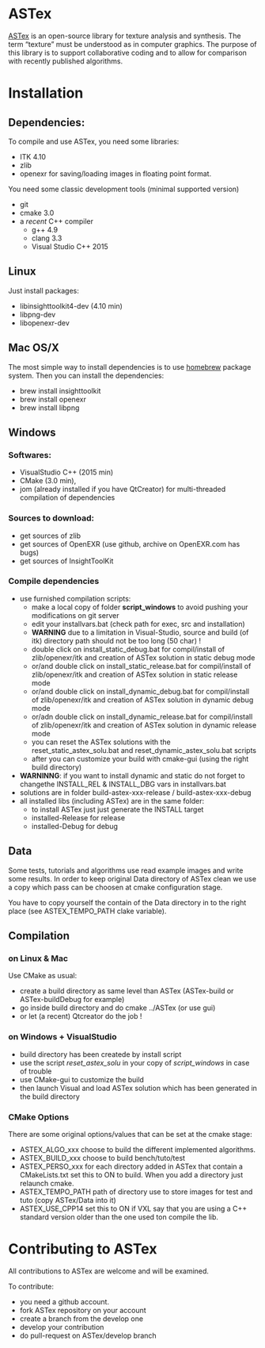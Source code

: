 # ASTex

[ASTex](https://astex-icube.github.io/) is an open-source library for texture analysis and synthesis.
The term “texture” must be understood as in computer graphics.
The purpose of this library is to support collaborative coding and to allow for comparison with recently published algorithms. 

# Installation

## Dependencies:
To compile and use ASTex, you need some libraries:
- ITK 4.10 
- zlib
- openexr for saving/loading images in floating point format.

You need some classic development tools (minimal supported version)
- git
- cmake 3.0
- a _recent_ C++ compiler 
	- g++ 4.9
	- clang 3.3
	- Visual Studio C++ 2015

## Linux
Just install packages:
- libinsighttoolkit4-dev (4.10 min)
- libpng-dev
- libopenexr-dev 

## Mac OS/X
The most simple way to install dependencies is to use [homebrew](https://brew.sh/) package system.
Then you can install the dependencies:
- brew install insighttoolkit
- brew install openexr
- brew install libpng

## Windows

### Softwares:

- VisualStudio C++ (2015 min)
- CMake (3.0 min),
- jom (already installed if you have QtCreator) for multi-threaded compilation of dependencies 

### Sources to download:

- get sources of zlib
- get sources of OpenEXR (use github, archive on OpenEXR.com has bugs)
- get sources of InsightToolKit

### Compile dependencies

- use furnished compilation scripts:
  - make a local copy of folder __script_windows__ to avoid pushing your modifications on git server
  - edit your installvars.bat (check path for exec, src and installation)
  - **WARNING** due to a limitation in Visual-Studio, source and build (of itk) directory path should not be too long (50 char) !
  - double click on install\_static\_debug.bat for compil/install of zlib/openexr/itk and creation of ASTex solution in static debug mode
  - or/and double click on install\_static\_release.bat for compil/install of zlib/openexr/itk and creation of ASTex solution in static release mode
  - or/and double click on install\_dynamic\_debug.bat for compil/install of zlib/openexr/itk and creation of ASTex solution in dynamic debug mode
  - or/adn double click on install\_dynamic\_release.bat for compil/install of zlib/openexr/itk and creation of ASTex solution in dynamic release mode
  - you can reset the ASTex solutions with the reset\_static\_astex\_solu.bat and reset\_dynamic\_astex\_solu.bat scripts
  - after you can customize your build with cmake-gui (using the right build directory)
- __WARNINNG__: if you want to install dynamic and static do not forget to changethe INSTALL\_REL & INSTALL\_DBG vars in installvars.bat
- solutions are in folder build-astex-xxx-release / build-astex-xxx-debug
- all installed libs (including ASTex) are in the same folder:
  - to install ASTex just just generate the INSTALL target
  - installed-Release for release
  - installed-Debug for debug

## Data

Some tests, tutorials and algorithms use read example images and write some results.
In order to keep original Data directory of ASTex clean we use a copy which pass can be choosen 
at cmake configuration stage.

You have to copy yourself the contain of the Data directory in to the right place (see ASTEX\_TEMPO\_PATH clake variable).

## Compilation

### on Linux & Mac
Use CMake as usual:
* create a build directory as same level than ASTex (ASTex-build or ASTex-buildDebug for example)
* go inside build directory and do cmake ../ASTex (or use gui)
* or let (a recent) Qtcreator do the job !

### on Windows + VisualStudio

* build directory has been createde by install script
* use the script _reset\_astex\_solu_ in your copy of _script\_windows_ in case of trouble
* use CMake-gui to customize the build
* then launch Visual and load ASTex solution which has been generated in the build directory

### CMake Options
There are some original options/values that can be set at the cmake stage:

* ASTEX\_ALGO\_xxx choose to build the different implemented algorithms.
* ASTEX\_BUILD\_xxx choose to build bench/tuto/test
* ASTEX\_PERSO\_xxx for each directory added in ASTex that contain a CMakeLists.txt set this to ON to build. When you add a directory just relaunch cmake.
* ASTEX\_TEMPO\_PATH path of directory use to store images for test and tuto (copy ASTex/Data into it)
* ASTEX\_USE\_CPP14 set this to ON if VXL say that you are using a C++ standard version older than the one used ton compile the lib.

# Contributing to ASTex

All contributions to ASTex are welcome and will be examined.

To contribute:
* you need a github account.
* fork ASTex repository on your account
* create a branch from the develop one
* develop your contribution 
* do pull-request on ASTex/develop branch
